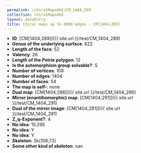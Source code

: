 ```yaml
--- 
 permalink: /chiralMaps6kE/CM_1404_289 
 collection: chiralMaps6kE
 layout: dataEntry
 title: Chiral maps up to 6000 edges - CM[1404;289]
---
```


- **ID**: [CM[1404;289]]({{ site.url }}/test/CM_1404_289)
- **Genus of the underlying surface**: 622
- **Length of the face**: 52
- **Valency**: 26
- **Length of the Petrie polygon**: 12
- **Is the automorphism group solvable?**: S
- **Number of vertices**: 108
- **Number of edges**: 1404
- **Number of faces**: 54
- **The map is self-**: none
- **Dual map**: [CM[1404;286]]({{ site.url }}/test/CM_1404_286)
- **Mirror (enantihomorphic) map**: [CM[1404;291]]({{ site.url }}/test/CM_1404_291)
- **Dual of the mirror image**: [CM[1404;281]]({{ site.url }}/test/CM_1404_281)
- **Z_q-Exponent?**: 4
- **No idea**:  15:295
- **No idea**: Y
- **No idea**: Y
- **Skeleton**: Sk(108;72)
- **Some other kind of skeleton**: nan
